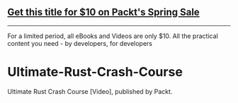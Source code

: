 ## [Get this title for $10 on Packt's Spring Sale](https://www.packt.com/V16951?utm_source=github&utm_medium=packt-github-repo&utm_campaign=spring_10_dollar_2022)
-----
For a limited period, all eBooks and Videos are only $10. All the practical content you need \- by developers, for developers

# Ultimate-Rust-Crash-Course
Ultimate Rust Crash Course [Video], published by Packt.
